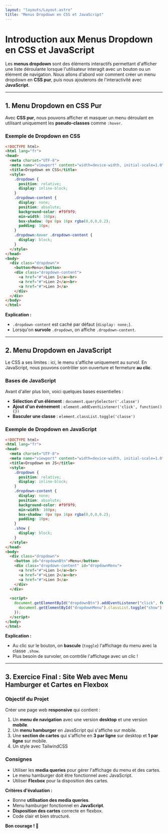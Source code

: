 ```yaml
---
layout: "layouts/Layout.astro"
title: "Menus Dropdown en CSS et JavaScript"
---
```


# Introduction aux Menus Dropdown en CSS et JavaScript

Les **menus dropdown** sont des éléments interactifs permettant d'afficher une liste déroulante lorsque l'utilisateur interagit avec un bouton ou un élément de navigation. Nous allons d'abord voir comment créer un menu dropdown en **CSS pur**, puis nous ajouterons de l'interactivité avec **JavaScript**.

---

## 1. Menu Dropdown en CSS Pur

Avec **CSS pur**, nous pouvons afficher et masquer un menu déroulant en utilisant uniquement les **pseudo-classes** comme `:hover`.

### Exemple de Dropdown en CSS

```html
<!DOCTYPE html>
<html lang="fr">
<head>
  <meta charset="UTF-8">
  <meta name="viewport" content="width=device-width, initial-scale=1.0">
  <title>Dropdown en CSS</title>
  <style>
    .dropdown {
      position: relative;
      display: inline-block;
    }
    .dropdown-content {
      display: none;
      position: absolute;
      background-color: #f9f9f9;
      min-width: 160px;
      box-shadow: 0px 8px 16px rgba(0,0,0,0.2);
      padding: 10px;
    }
    .dropdown:hover .dropdown-content {
      display: block;
    }
  </style>
</head>
<body>
  <div class="dropdown">
    <button>Menu</button>
    <div class="dropdown-content">
      <a href="#">Lien 1</a><br>
      <a href="#">Lien 2</a><br>
      <a href="#">Lien 3</a>
    </div>
  </div>
</body>
</html>
```

**Explication :**
- `.dropdown-content` est caché par défaut (`display: none;`).
- Lorsqu'on **survole** `.dropdown`, on affiche `.dropdown-content`.

---

## 2. Menu Dropdown en JavaScript

Le CSS a ses limites : ici, le menu s'affiche uniquement au survol. En JavaScript, nous pouvons contrôler son ouverture et fermeture **au clic**.

### Bases de JavaScript

Avant d'aller plus loin, voici quelques bases essentielles :
- **Sélection d'un élément** : `document.querySelector('.classe')`
- **Ajout d'un événement** : `element.addEventListener('click', function() {})`
- **Basculer une classe** : `element.classList.toggle('classe')`

### Exemple de Dropdown en JavaScript

```html
<!DOCTYPE html>
<html lang="fr">
<head>
  <meta charset="UTF-8">
  <meta name="viewport" content="width=device-width, initial-scale=1.0">
  <title>Dropdown en JS</title>
  <style>
    .dropdown {
      position: relative;
      display: inline-block;
    }
    .dropdown-content {
      display: none;
      position: absolute;
      background-color: #f9f9f9;
      min-width: 160px;
      box-shadow: 0px 8px 16px rgba(0,0,0,0.2);
      padding: 10px;
    }
    .show {
      display: block;
    }
  </style>
</head>
<body>
  <div class="dropdown">
    <button id="dropdownBtn">Menu</button>
    <div class="dropdown-content" id="dropdownMenu">
      <a href="#">Lien 1</a><br>
      <a href="#">Lien 2</a><br>
      <a href="#">Lien 3</a>
    </div>
  </div>
  
  <script>
    document.getElementById("dropdownBtn").addEventListener("click", function() {
      document.getElementById("dropdownMenu").classList.toggle("show");
    });
  </script>
</body>
</html>
```

**Explication :**
- Au clic sur le bouton, on **bascule** (`toggle`) l'affichage du menu avec la classe `.show`.
- Plus besoin de survoler, on contrôle l'affichage avec un clic !

---

## 3. Exercice Final : Site Web avec Menu Hamburger et Cartes en Flexbox

### Objectif du Projet
Créer une page web **responsive** qui contient :
1. Un **menu de navigation** avec une version **desktop** et une version **mobile**.
2. Un **menu hamburger** en JavaScript qui s'affiche sur mobile.
3. Une **section de cartes** qui s'affiche en **3 par ligne** sur desktop et **1 par ligne** sur mobile.
4. Un style avec TailwindCSS 

### Consignes
- Utiliser les **media queries** pour gérer l'affichage du menu et des cartes.
- Le menu hamburger doit être fonctionnel avec JavaScript.
- Utiliser **Flexbox** pour la disposition des cartes.

**Critères d'évaluation :**
- Bonne **utilisation des media queries**.
- Menu hamburger fonctionnel en **JavaScript**.
- **Disposition des cartes** correcte en flexbox.
- Code clair et bien structuré.

**Bon courage ! 🚀**
